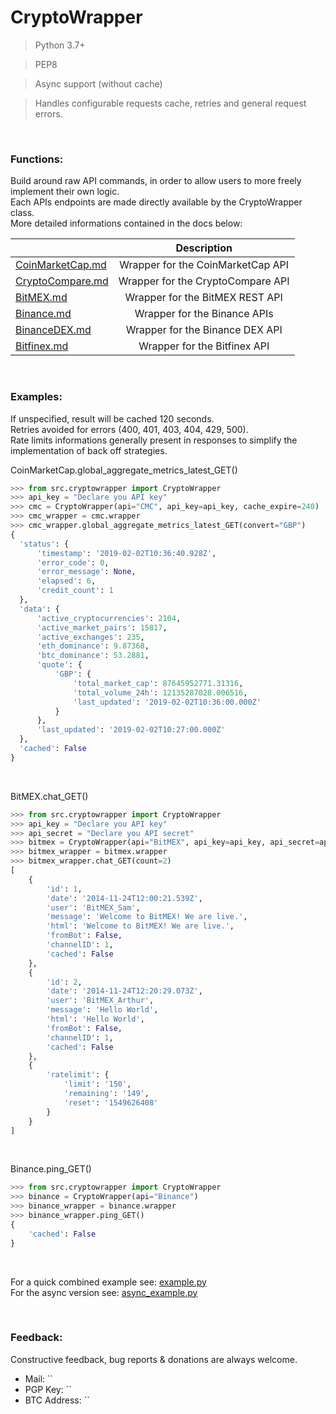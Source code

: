 # CryptoWrapper

> Python 3.7+<br/>

> PEP8<br/>

> Async support (without cache)<br/>

> Handles configurable requests cache, retries and general request errors.

<br/>

### Functions:

Build around raw API commands, in order to allow users to more freely implement their own logic.<br/>
Each APIs endpoints are made directly available by the CryptoWrapper class.<br/>
More detailed informations contained in the docs below:<br/>

|                                                |            Description            |
|------------------------------------------------|:---------------------------------:|
| [CoinMarketCap.md](/bin/docs/CoinMarketCap.md) | Wrapper for the CoinMarketCap API |
| [CryptoCompare.md](/bin/docs/CryptoCompare.md) | Wrapper for the CryptoCompare API |
|               [BitMEX.md](/bin/docs/BitMEX.md) | Wrapper for the BitMEX REST API   |
|             [Binance.md](/bin/docs/Binance.md) | Wrapper for the Binance APIs      |
|       [BinanceDEX.md](/bin/docs/BinanceDEX.md) | Wrapper for the Binance DEX API   |
|           [Bitfinex.md](/bin/docs/Bitfinex.md) | Wrapper for the Bitfinex API      |

<br/>

### Examples:

If unspecified, result will be cached 120 seconds.<br/>
Retries avoided for errors (400, 401, 403, 404, 429, 500).<br/>
Rate limits informations generally present in responses to simplify the implementation of back off strategies.<br/>

CoinMarketCap.global_aggregate_metrics_latest_GET()
```python
>>> from src.cryptowrapper import CryptoWrapper
>>> api_key = "Declare you API key"
>>> cmc = CryptoWrapper(api="CMC", api_key=api_key, cache_expire=240)
>>> cmc_wrapper = cmc.wrapper
>>> cmc_wrapper.global_aggregate_metrics_latest_GET(convert="GBP")
{
  'status': {
      'timestamp': '2019-02-02T10:36:40.928Z',
      'error_code': 0,
      'error_message': None,
      'elapsed': 6,
      'credit_count': 1
  },
  'data': {
      'active_cryptocurrencies': 2104,
      'active_market_pairs': 15817,
      'active_exchanges': 235,
      'eth_dominance': 9.87368,
      'btc_dominance': 53.2881,
      'quote': {
          'GBP': {
              'total_market_cap': 87645952771.31316,
              'total_volume_24h': 12135287028.006516,
              'last_updated': '2019-02-02T10:36:00.000Z'
          }
      },
      'last_updated': '2019-02-02T10:27:00.000Z'
  },
  'cached': False
}
```

<br/>

BitMEX.chat_GET()
```python
>>> from src.cryptowrapper import CryptoWrapper
>>> api_key = "Declare you API key"
>>> api_secret = "Declare you API secret"
>>> bitmex = CryptoWrapper(api="BitMEX", api_key=api_key, api_secret=api_secret)
>>> bitmex_wrapper = bitmex.wrapper
>>> bitmex_wrapper.chat_GET(count=2)
[
    {
        'id': 1,
        'date': '2014-11-24T12:00:21.539Z',
        'user': 'BitMEX_Sam',
        'message': 'Welcome to BitMEX! We are live.',
        'html': 'Welcome to BitMEX! We are live.',
        'fromBot': False,
        'channelID': 1,
        'cached': False
    },
    {
        'id': 2,
        'date': '2014-11-24T12:20:29.073Z',
        'user': 'BitMEX_Arthur',
        'message': 'Hello World',
        'html': 'Hello World',
        'fromBot': False,
        'channelID': 1,
        'cached': False
    },
    {
        'ratelimit': {
            'limit': '150',
            'remaining': '149',
            'reset': '1549626408'
        }
    }
]
```

<br/>

Binance.ping_GET()
```python
>>> from src.cryptowrapper import CryptoWrapper
>>> binance = CryptoWrapper(api="Binance")
>>> binance_wrapper = binance.wrapper
>>> binance_wrapper.ping_GET()
{
    'cached': False
}
```

<br/>

For a quick combined example see: [example.py](/test/example.py)<br/>
For the async version see: [async_example.py](/test/async_example.py)

<br/>

### Feedback:
Constructive feedback, bug reports & donations are always welcome.
* Mail: ``
* PGP Key: ``
* BTC Address: ``
